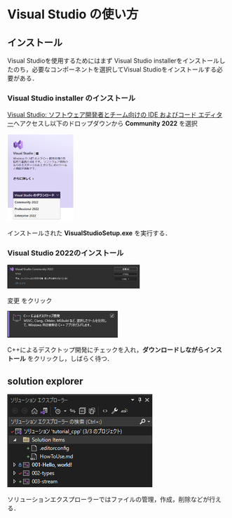 # Visual Studio の使い方
## インストール
Visual Studioを使用するためにはまず
Visual Studio installerをインストールしたのち，必要なコンポーネントを選択してVisual Studioをインストールする必要がある．
### Visual Studio installer のインストール
[Visual Studio: ソフトウェア開発者とチーム向けの IDE およびコード エディター](https://visualstudio.microsoft.com/ja/)へアクセスし以下のドロップダウンから **Community 2022** を選択

<img src ="src/vsinst_webpage.png" width=30%>

インストールされた **VisualStudioSetup.exe** を実行する．
### Visual Studio 2022のインストール

<img src="src/vs_01.png" width=60%>

変更 をクリック

<img src="src/vs_02.png" width=50%>

C++によるデスクトップ開発にチェックを入れ，**ダウンロードしながらインストール** をクリックし，しばらく待つ．
## solution explorer

![](src/solution_explorer.png)

ソリューションエクスプローラーではファイルの管理，作成，削除などが行える．
